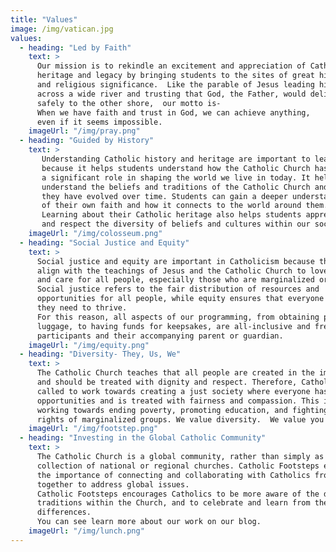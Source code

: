 ```yaml
---
title: "Values"
image: /img/vatican.jpg
values:
  - heading: "Led by Faith"
    text: >
      Our mission is to rekindle an excitement and appreciation of Catholic
      heritage and legacy by bringing students to the sites of great historical
      and religious significance.  Like the parable of Jesus leading his disciples
      across a wide river and trusting that God, the Father, would deliver them
      safely to the other shore,  our motto is- 
      When we have faith and trust in God, we can achieve anything,
      even if it seems impossible.
    imageUrl: "/img/pray.png"
  - heading: "Guided by History"
    text: >
       Understanding Catholic history and heritage are important to learn
       because it helps students understand how the Catholic Church has played
       a significant role in shaping the world we live in today. It helps them
       understand the beliefs and traditions of the Catholic Church and how 
       they have evolved over time. Students can gain a deeper understanding
       of their own faith and how it connects to the world around them. 
       Learning about their Catholic heritage also helps students appreciate
       and respect the diversity of beliefs and cultures within our society.
    imageUrl: "/img/colosseum.png"
  - heading: "Social Justice and Equity"
    text: >
      Social justice and equity are important in Catholicism because they
      align with the teachings of Jesus and the Catholic Church to love 
      and care for all people, especially those who are marginalized or oppressed. 
      Social justice refers to the fair distribution of resources and 
      opportunities for all people, while equity ensures that everyone has what 
      they need to thrive. 
      For this reason, all aspects of our programming, from obtaining passports and 
      luggage, to having funds for keepsakes, are all-inclusive and free to student 
      participants and their accompanying parent or guardian.
    imageUrl: "/img/equity.png"
  - heading: "Diversity- They, Us, We"
    text: >
      The Catholic Church teaches that all people are created in the image of God 
      and should be treated with dignity and respect. Therefore, Catholics are 
      called to work towards creating a just society where everyone has equal 
      opportunities and is treated with fairness and compassion. This includes 
      working towards ending poverty, promoting education, and fighting for the 
      rights of marginalized groups. We value diversity.  We value you!
    imageUrl: "/img/footstep.png"
  - heading: "Investing in the Global Catholic Community"
    text: >
      The Catholic Church is a global community, rather than simply as a
      collection of national or regional churches. Catholic Footsteps emphasizes
      the importance of connecting and collaborating with Catholics from all over the world, and working
      together to address global issues. 
      Catholic Footsteps encourages Catholics to be more aware of the diverse cultures and
      traditions within the Church, and to celebrate and learn from the richness of these
      differences.
      You can see learn more about our work on our blog.
    imageUrl: "/img/lunch.png"
---
```

